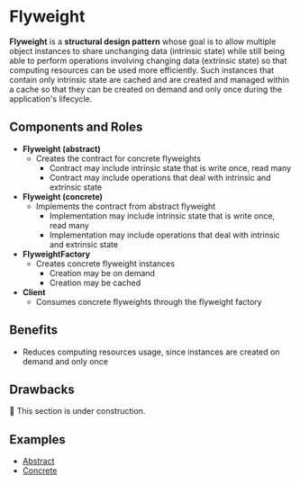 # Flyweight

**Flyweight** is a **structural design pattern** whose goal is to allow multiple object instances to share unchanging
data (intrinsic state) while still being able to perform operations involving changing data (extrinsic state) so that
computing resources can be used more efficiently. Such instances that contain only intrinsic state are cached and are
created and managed within a cache so that they can be created on demand and only once during the application's
lifecycle.

## Components and Roles

- **Flyweight (abstract)**
  - Creates the contract for concrete flyweights
    - Contract may include intrinsic state that is write once, read many
    - Contract may include operations that deal with intrinsic and extrinsic state
- **Flyweight (concrete)**
  - Implements the contract from abstract flyweight
    - Implementation may include intrinsic state that is write once, read many
    - Implementation may include operations that deal with intrinsic and extrinsic state
- **FlyweightFactory**
  - Creates concrete flyweight instances
    - Creation may be on demand
    - Creation may be cached
- **Client**
  - Consumes concrete flyweights through the flyweight factory

## Benefits

- Reduces computing resources usage, since instances are created on demand and only once

## Drawbacks

:construction: This section is under construction.

## Examples

- [Abstract][1]
- [Concrete][2]

[1]: ./001_abstract/
[2]: ./002_concrete/